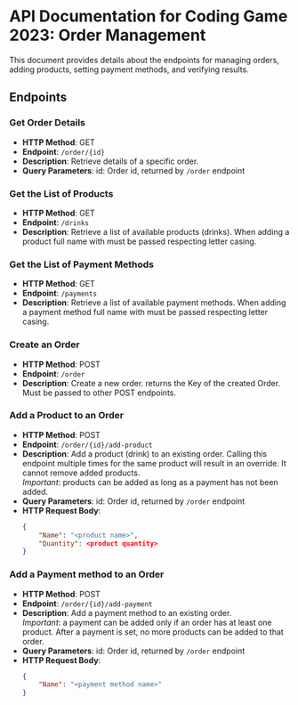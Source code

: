 # API Documentation for Coding Game 2023: Order Management 

This document provides details about the endpoints for managing orders, adding products, setting payment methods, and verifying results.

## Endpoints

### Get Order Details

- **HTTP Method**: GET
- **Endpoint**: `/order/{id}`
- **Description**: Retrieve details of a specific order.
- **Query Parameters**: id: Order id, returned by `/order` endpoint

### Get the List of Products

- **HTTP Method**: GET
- **Endpoint**: `/drinks`
- **Description**: Retrieve a list of available products (drinks). When adding a product full name with must be passed respecting letter casing.

### Get the List of Payment Methods

- **HTTP Method**: GET
- **Endpoint**: `/payments`
- **Description**: Retrieve a list of available payment methods. When adding a payment method full name with must be passed respecting letter casing.
### Create an Order


- **HTTP Method**: POST
- **Endpoint**: `/order`
- **Description**: Create a new order. returns the Key of the created Order. Must be passed to other POST endpoints.

### Add a Product to an Order

- **HTTP Method**: POST
- **Endpoint**: `/order/{id}/add-product`
- **Description**: Add a product (drink) to an existing order. Calling this endpoint multiple times for the same product will result in an override. It cannot remove added products. <br>*Important*: products can be added as long as a payment has not been added.
- **Query Parameters**: id: Order id, returned by `/order` endpoint
- **HTTP Request Body**:
  ```json
  {
      "Name": "<product name>",
      "Quantity": <product quantity>
  }
  ```

### Add a Payment method to an Order

- **HTTP Method**: POST
- **Endpoint**: `/order/{id}/add-payment`
- **Description**: Add a payment method to an existing order. <br>*Important*: a payment can be added only if an order has at least one product. After a payment is set, no more products can be added to that order.
- **Query Parameters**: id: Order id, returned by `/order` endpoint
- **HTTP Request Body**:
  ```json
  {
      "Name": "<payment method name>"
  }
  ```
